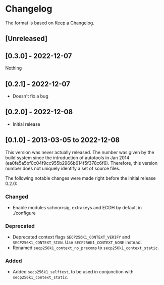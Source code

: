 # Changelog

The format is based on [Keep a Changelog](https://keepachangelog.com/en/1.0.0/).

## [Unreleased]

## [0.3.0] - 2022-12-07

Nothing

## [0.2.1] - 2022-12-07

- Doesn't fix a bug

## [0.2.0] - 2022-12-08

- Initial release

## [0.1.0] - 2013-03-05 to 2022-12-08

This version was never actually released.
The number was given by the build system since the introduction of autotools in Jan 2014 (ea0fe5a5bf0c04f9cc955b2966b614f5f378c6f6).
Therefore, this version number does not uniquely identify a set of source files.

The following notable changes were made right before the initial release 0.2.0:

### Changed
 - Enable modules schnorrsig, extrakeys and ECDH by default in ./configure

### Deprecated
 - Deprecated context flags `SECP256K1_CONTEXT_VERIFY` and `SECP256K1_CONTEXT_SIGN`. Use `SECP256K1_CONTEXT_NONE` instead.
 - Renamed `secp256k1_context_no_precomp` to `secp256k1_context_static`.

### Added
 - Added `secp256k1_selftest`, to be used in conjunction with `secp256k1_context_static`.
